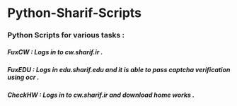 # Python-Sharif-Scripts

### Python Scripts for various tasks :
#####    FuxCW : Logs in to cw.sharif.ir .
#####    FuxEDU : Logs in edu.sharif.edu and it is able to pass captcha verification using ocr .
#####    CheckHW : Logs in to cw.sharif.ir and download home works .
